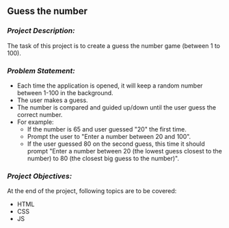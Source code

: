 ## **Guess the number**

### *Project Description:*

The task of this project is to create a guess the number game (between 1 to 100).

### *Problem Statement:*
- Each time the application is opened, it will keep a random number between 1-100 in the background.
- The user makes a guess.
- The number is compared and guided up/down until the user guess the correct number.
- For example:
    - If the number is 65 and user guessed "20" the first time.
    - Prompt the user to "Enter a number between 20 and 100".
    - If the user guessed 80 on the second guess, this time it should prompt "Enter a number between          20 (the lowest guess closest to the number) to 80 (the closest big guess to the number)".

### *Project Objectives:*

At the end of the project, following topics are to be covered:
- HTML
- CSS
- JS

